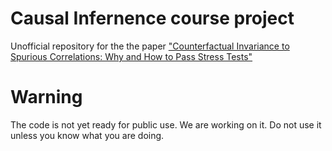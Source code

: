 # Causal Infernence course project
Unofficial repository for the the paper ["Counterfactual Invariance to Spurious Correlations: Why and How to Pass Stress Tests"](https://arxiv.org/pdf/2106.00545.pdf) 

# Warning
The code is not yet ready for public use. We are working on it.
Do not use it unless you know what you are doing.